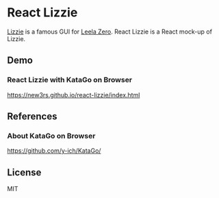 # React Lizzie
[Lizzie](https://github.com/featurecat/lizzie) is a famous GUI for [Leela Zero](https://github.com/leela-zero/leela-zero).
React Lizzie is a React mock-up of Lizzie.

## Demo

### React Lizzie with KataGo on Browser
https://new3rs.github.io/react-lizzie/index.html

## References

### About KataGo on Browser
https://github.com/y-ich/KataGo/

## License
MIT